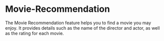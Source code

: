 # Movie-Recommendation
The Movie Recommendation feature helps you to find a movie you may enjoy. It provides details such as the name of the director and actor, as well as the rating for each movie.
